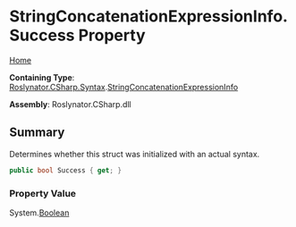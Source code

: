 <a name="_Top"></a>

# StringConcatenationExpressionInfo\.Success Property

[Home](../../../../../README.md#_Top)

**Containing Type**: [Roslynator.CSharp.Syntax](../../README.md#_Top)\.[StringConcatenationExpressionInfo](../README.md#_Top)

**Assembly**: Roslynator\.CSharp\.dll

## Summary

Determines whether this struct was initialized with an actual syntax\.

```csharp
public bool Success { get; }
```

### Property Value

System\.[Boolean](https://docs.microsoft.com/en-us/dotnet/api/system.boolean)

